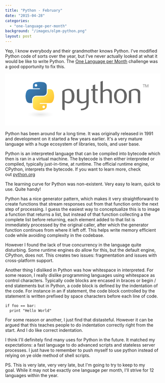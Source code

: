 ```yaml
---
title: "Python - February"
date: "2015-04-28"
categories: 
  - "one-language-per-month"
background: "/images/olpm-python.png"
layout: post
---
```


Yep, I know everybody and their grandmother knows Python. I've modified Python code of sorts over the year, but I've never actually looked at what it would be like to write Python. The [One Language per Month](/blog?category=One%20Language%20per%20Month) challenge was a good opportunity to fix this.

![](/images/python-full.png)

Python has been around for a long time. It was originally released in 1991 and development on it started a few years earlier. It's a very mature language with a huge ecosystem of libraries, tools, and user base.

Python is an interpreted language that can be compiled into bytecode which then is ran in a virtual machine. The bytecode is then either interpreted or compiled, typically just-in-time, at runtime. The official runtime engine, CPython, interprets the bytecode. If you want to learn more, check out [python.org](https://www.python.org/)

The learning curve for Python was non-existent. Very easy to learn, quick to use. Quite handy!

Python has a nice generator pattern, which makes it very straightforward to create functions that stream responses out from that function onto the next step of processing. I guess the easiest way to conceptualize this is to image a function that returns a list, but instead of that function collecting a the complete list before returning, each element added to that list is immediately processed by the original caller, after which the generator function continues from where it left off. This helps write memory efficient code while avoiding complexity in the codebase.

However I found the lack of true concurrency in the language quite disturbing. Some runtime engines do allow for this, but the default engine, CPython, does not. This creates two issues: fragmentation and issues with cross-platform support.

Another thing I disliked in Python was how whitespace in interpreted. For some reason, I really dislike programming languages using whitespace as control characters. Typically code blocks are encased in braces or begin / end statements but in Python, a code block is defined by the indentation of the code. For instance in an if statement, the code block controlled by the statement is written prefixed by space characters before each line of code.

```
if foo == bar:
  print "Hello World"

```

For some reason or another, I just find that distasteful. However it can be argued that this teaches people to do indentation correctly right from the start. And I do like correct indentation.

I think I'll definitely find many uses for Python in the future. It matched my expectations: a fast language to do advanced scripts and stateless server processes. I just have to remember to push myself to use python instead of relying on ye olde method of shell scripts.

PS. This is very late, very very late, but I'm going to try to keep to my goal. While it may not be exactly one language per month, I'll strive for 12 languages within the year.
